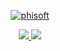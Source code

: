 <p align="center">
    <a target="_blank" href="https://github.com/phisoft">
        <img alt="phisoft" title="phisoft-logo" src="https://custom-icon-badges.demolab.com/badge/phisoft-800000.svg?style=for-the-badge&logo=phisoft-logo"/>
    </a>
</p>
<p align="center">
     <a href="https://github.com/xSyukrie">
        <img src="https://github-readme-stats.vercel.app/api/top-langs/?username=xSyukrie&layout=compact&theme=blueberry&hide_border=true"/>
    </a>
    <a href="https://github.com/xSyukrie">
        <img src="https://streak-stats.demolab.com?user=xSyukrie&theme=blueberry&hide_border=true&border_radius=10&date_format=M%20j%5B%2C%20Y%5D&dates=237FCB"/>
    </a>
</p>
